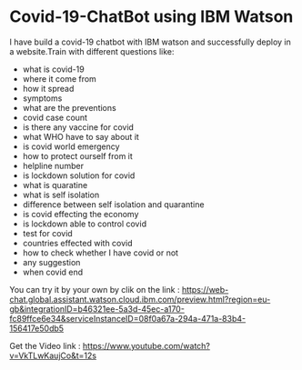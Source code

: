 # Covid-19-ChatBot using IBM Watson

I have build a covid-19 chatbot with IBM watson and successfully deploy in a website.Train with different questions like:
- what is covid-19
- where it come from
- how it spread
- symptoms
- what are the preventions
- covid case count
- is there any vaccine for covid
- what WHO have to say about it
- is covid world emergency
- how to protect ourself from it
- helpline number
- is lockdown solution for covid
- what is quaratine
- what is self isolation
- difference between self isolation and quarantine
- is covid effecting the economy
- is lockdown able to control covid
- test for covid
- countries effected with covid
- how to check whether I have covid or not
- any suggestion
- when covid end

You can try it by your own by clik on the link : https://web-chat.global.assistant.watson.cloud.ibm.com/preview.html?region=eu-gb&integrationID=b46321ee-5a3d-45ec-a170-fc89ffce6e34&serviceInstanceID=08f0a67a-294a-471a-83b4-156417e50db5

Get the Video link : https://www.youtube.com/watch?v=VkTLwKaujCo&t=12s

